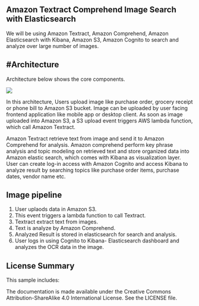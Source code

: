 ## Amazon Textract Comprehend Image Search with Elasticsearch
We will be using Amazon Textract, Amazon Comprehend, Amazon Elasticsearch with Kibana, Amazon S3,  Amazon Cognito to search and analyze over large number of images.


#Architecture
-----------

Architecture below shows the core components. 

![](arch.JPG)

In this architecture, Users upload image like purchase order, grocery receipt or phone bill to Amazon S3 bucket. Image can be uploaded by user facing frontend application like mobile app or desktop client. As soon as image uploaded into Amazon S3, a S3 upload event triggers AWS lambda function, which call Amazon Textract. 

Amazon Textract retrieve text from image and send it to Amazon Comprehend for analysis. Amazon comprehend perform key phrase analysis and topic modeling on retrieved text and store organized data into Amazon elastic search, which comes with Kibana as visualization layer. User can create log-in access with Amazon Cognito and access Kibana to analyze result by searching topics like purchase order items, purchase dates, vendor name etc.


## Image pipeline

1. User uplaods data in Amazon S3.
2. This event triggers a lambda function to call Textract.
3. Textract extract text from images.
4. Text is analyze by Amazon Comprehend.
5. Analyzed Result is stored in elasticsearch for search and analysis.
6. User logs in using Cognito to Kibana- Elasticsearch dashboard and analyzes the OCR data in the image.

## License Summary
This sample includes:

The documentation is made available under the Creative Commons Attribution-ShareAlike 4.0 International License. See the LICENSE file.
